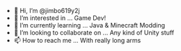 - 👋 Hi, I’m @jimbo619y2j
- 👀 I’m interested in ... Game Dev!
- 🌱 I’m currently learning ... Java & Minecraft Modding
- 💞️ I’m looking to collaborate on ... Any kind of Unity stuff
- 📫 How to reach me ... With really long arms

<!---
jimbo619y2j/jimbo619y2j is a ✨ special ✨ repository because its `README.md` (this file) appears on your GitHub profile.
You can click the Preview link to take a look at your changes.
--->
